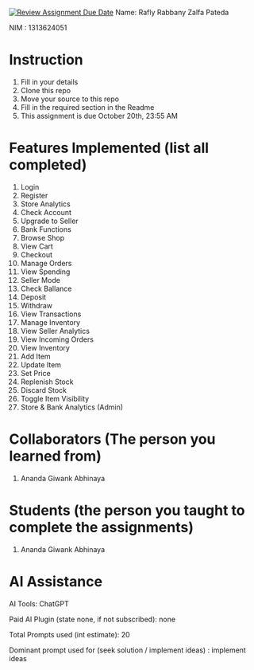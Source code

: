 [![Review Assignment Due Date](https://classroom.github.com/assets/deadline-readme-button-22041afd0340ce965d47ae6ef1cefeee28c7c493a6346c4f15d667ab976d596c.svg)](https://classroom.github.com/a/uAfN8jpt)
Name: Rafly Rabbany Zalfa Pateda

NIM : 1313624051

# Instruction

1. Fill in your details
2. Clone this repo
3. Move your source to this repo
4. Fill in the required section in the Readme
5. This assignment is due October 20th, 23:55 AM

# Features Implemented (list all completed)

1. Login
2. Register
3. Store Analytics
4. Check Account
5. Upgrade to Seller
6. Bank Functions
7. Browse Shop
8. View Cart
9. Checkout
10. Manage Orders
11. View Spending
12. Seller Mode
13. Check Ballance
14. Deposit
15. Withdraw
16. View Transactions
17. Manage Inventory
18. View Seller Analytics
19. View Incoming Orders
20. View Inventory
21. Add Item
22. Update Item
23. Set Price
24. Replenish Stock
25. Discard Stock
26. Toggle Item Visibility
27. Store & Bank Analytics (Admin)

# Collaborators (The person you learned from)

1. Ananda Giwank Abhinaya

# Students (the person you taught to complete the assignments)

1. Ananda Giwank Abhinaya

# AI Assistance

AI Tools: ChatGPT

Paid AI Plugin (state none, if not subscribed): none

Total Prompts used (int estimate): 20

Dominant prompt used for (seek solution / implement ideas) : implement ideas
